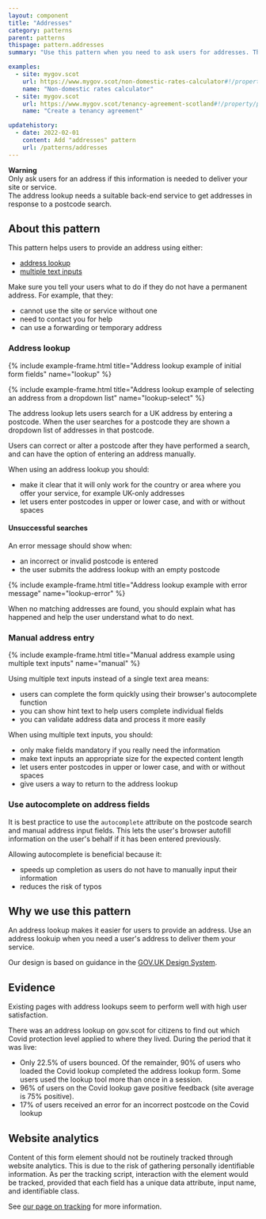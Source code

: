 ```yaml
---
layout: component
title: "Addresses"
category: patterns
parent: patterns
thispage: pattern.addresses
summary: "Use this pattern when you need to ask users for addresses. This could be their own address or an address of a third party."

examples:
  - site: mygov.scot
    url: https://www.mygov.scot/non-domestic-rates-calculator#!/property/
    name: "Non-domestic rates calculator"
  - site: mygov.scot
    url: https://www.mygov.scot/tenancy-agreement-scotland#!/property/property-details/
    name: "Create a tenancy agreement"

updatehistory:
  - date: 2022-02-01
    content: Add "addresses" pattern
    url: /patterns/addresses
---
```


<div class="ds_warning-text">
    <strong class="ds_warning-text__icon" aria-hidden="true"></strong>
    <strong class="visually-hidden">Warning</strong>
    <div class="ds_warning-text__text">Only ask users for an address if this information is needed to deliver your site or service.</div>
</div>

<div class="ds_inset-text">
  <div class="ds_inset-text__text">
    The address lookup needs a suitable back-end service to get addresses in response to a postcode search.
  </div>
</div>




## About this pattern

This pattern helps users to provide an address using either:

- [address lookup](#address-lookup)
- [multiple text inputs](#manual-address-entry)

Make sure you tell your users what to do if they do not have a permanent address. For example, that they:

- cannot use the site or service without one
- need to contact you for help
- can use a forwarding or temporary address




### Address lookup

{% include example-frame.html title="Address lookup example of initial form fields" name="lookup" %}

{% include example-frame.html title="Address lookup example of selecting an address from a dropdown list" name="lookup-select" %}

The address lookup lets users search for a UK address by entering a postcode. When the user searches for a postcode they are shown a dropdown list of addresses in that postcode.

Users can correct or alter a postcode after they have performed a search, and can have the option of entering an address manually.

When using an address lookup you should:

- make it clear that it will only work for the country or area where you offer your service, for example UK-only addresses
- let users enter postcodes in upper or lower case, and with or without spaces




#### Unsuccessful searches

An error message should show when:

- an incorrect or invalid postcode is entered
- the user submits the address lookup with an empty postcode

{% include example-frame.html title="Address lookup example with error message" name="lookup-error" %}

When no matching addresses are found, you should explain what has happened and help the user understand what to do next.




### Manual address entry

{% include example-frame.html title="Manual address example using multiple text inputs" name="manual" %}

Using multiple text inputs instead of a single text area means:

- users can complete the form quickly using their browser's autocomplete function
- you can show hint text to help users complete individual fields
- you can validate address data and process it more easily

When using multiple text inputs, you should:

- only make fields mandatory if you really need the information
- make text inputs an appropriate size for the expected content length
- let users enter postcodes in upper or lower case, and with or without spaces
- give users a way to return to the address lookup




### Use autocomplete on address fields

It is best practice to use the `autocomplete` attribute on the postcode search and manual address input fields. This lets the user's browser autofill information on the user's behalf if it has been entered previously.

Allowing autocomplete is beneficial because it:

- speeds up completion as users do not have to manually input their information
- reduces the risk of typos




## Why we use this pattern

An address lookup makes it easier for users to provide an address. Use an address lookuip when you need a user's address to deliver them your service.

Our design is based on guidance in the [GOV.UK Design System](https://design-system.service.gov.uk/patterns/addresses/).




## Evidence

Existing pages with address lookups seem to perform well with high user satisfaction.

There was an address lookup on gov.scot for citizens to find out which Covid protection level applied to where they lived. During the period that it was live:

- Only 22.5% of users bounced. Of the remainder, 90% of users who loaded the Covid lookup completed the address lookup form. Some users used the lookup tool more than once in a session.
- 96% of users on the Covid lookup gave positive feedback (site average is 75% positive).
- 17% of users received an error for an incorrect postcode on the Covid lookup




## Website analytics

Content of this form element should not be routinely tracked through website analytics. This is due to the risk of gathering personally identifiable information. As per the tracking script, interaction with the element would be tracked, provided that each field has a unique data attribute, input name, and identifiable class.

See [our page on tracking](/guidance/tracking/) for more information.
